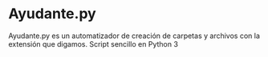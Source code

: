 # Ayudante.py
Ayudante.py es un automatizador de creación de carpetas y archivos con la extensión que digamos. Script sencillo en Python 3
